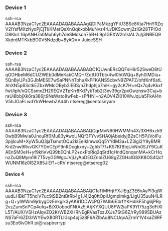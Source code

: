 ### Device 1
ssh-rsa AAAAB3NzaC1yc2EAAAADAQABAAAAgQDlPaMkzgYFiU3BSe8Kta7HnYRZqV2lYsfMXzNyoPjEjTl/KMerQsXnQqkxobMuNvz4rLvDKScwmj2zlGt28TPIOdD8KkrL16pANH7a0Muh6yh7deSMdsoh7hB+L9p1GEXW2n1slAL2u/j3NBEQ9XkdrdMTKkbBO0V5Ndzdb+8yAQ== JuiceSSH
### Device 2
ssh-rsa AAAAB3NzaC1yc2EAAAADAQABAAABAQC1QUwnERsQQFsH6r52SweD8tUqGOHbeM6dCUZWEb0dMeKakCMQ+/ZqtU0Tbtx4wl0htWQq+8yh0lMDiu+5QnByUPs3GJbMESE7wSaPNNhTphuXkFFKANSScbvN9ZPAFZ/ofdKnf6atLAhXN5p63ctkEZbxWMcOByb3lEBS/nZhdphjp7mH+gy2cK7H+eQx7q4vKkxffwUiph/xQCSsmxZH29EQV2TpKrr8Kd7ykTpb2t3ev39gr2pxGwznsw3Cuj+braUi8bbjXk6ra386jt9NsWato8wFeb+sFfHNi+n2AOV4ZI010WvJqUa5FkAI4nV5hJOaFLwdYkWHewbZAd4h ntsereg@centosnyam
### Device 3
ssh-rsa AAAAB3NzaC1yc2EAAAADAQABAAABAQCqrMvN60HWMMn4X/3XH6xzk90wbB9Mwia0JnouRf0Mu83yAwoUNQf3FYvvSHA0jAbeidyjB2sCH5PJVoIFu3pijIcuM+XyW5uQ3jaTsmotOQu2kIEeIkImwxQq5YYdM3a+LZ3igi2Y9yBMRKrd2nw9RvvGK7YDnCEpY9nRDcgkxny+2ghbT7f+K57KfBtqUvNn0SJY9CuKAEnSM0eH+yf9khVvQ99bEQhLP2+oxPoRiq2qSrd1qHndQbnqenMA+kCrHqnzZuQ8Mym19l7T5vyGGWgcJVjLiyApDEGZnblZU68gZZGHaIG8XK8OS4QcfWUNM16z0ISZX85JiEf1+cRV ntsereg@ntsereg02
#### Device 4
ssh-rsa AAAAB3NzaC1yc2EAAAADAQABAAABAQC1aTtMHrjtFXJiEgZ3E6xAyPI3qjWuudLHBkFT5hciV7uc9iSB2ntBtRb4g1J4j2q0ftOpiUgmplmkg/LIgU35uuN4LRg+Q+ylWWm9jrbygOzEnkgik3yAK91DDWcPQ7WJb6E4rfYKHdikF5hg6jPBy2vzZumSnPCp4ufq+BtXOobodl1NtAz5jA/jKYXQUU8FW2iaPK9Yl75zg3dFiXlL5T/AUX/VSHzAIqvZO2KrWB2XHRNEgRVasTpzJXJs7StG6Z/rRy989SBUAzNS7aFr6ZD3/WYEwX80RTLlGcp4oj5z8F6AZIbAq8NCUqxAZrmY1V4xaZ8RFsu3Eo6ivOhR pi@raspberrypi
